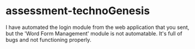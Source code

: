# assessment-technoGenesis

I have automated the login module from the web application that you sent, but the 'Word Form Management' module is not automatable. It's full of bugs and not functioning properly.
